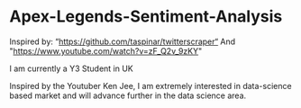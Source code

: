 # Apex-Legends-Sentiment-Analysis
Inspired by: “https://github.com/taspinar/twitterscraper“ And  "https://www.youtube.com/watch?v=zF_Q2v_9zKY"

I am currently a Y3 Student in UK

Inspired by the Youtuber Ken Jee, I am extremely interested in data-science based market and will advance further in the data science area. 
